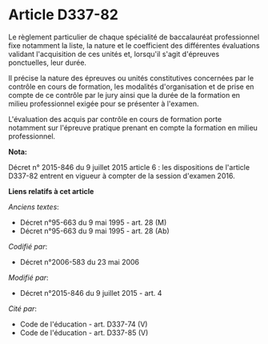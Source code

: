 # Article D337-82

Le règlement particulier de chaque spécialité de baccalauréat professionnel fixe notamment la liste, la nature et le
coefficient des différentes évaluations validant l'acquisition de ces unités et, lorsqu'il s'agit d'épreuves ponctuelles,
leur durée.

Il précise la nature des épreuves ou unités constitutives concernées par le contrôle en cours de formation, les modalités
d'organisation et de prise en compte de ce contrôle par le jury ainsi que la durée de la formation en milieu professionnel
exigée pour se présenter à l'examen. 

L'évaluation des acquis par contrôle en cours de formation porte notamment sur l'épreuve pratique prenant en compte la
formation en milieu professionnel.

**Nota:**

Décret n° 2015-846 du 9 juillet 2015 article 6 : les dispositions de l'article D337-82 entrent en vigueur à compter de la
session d'examen 2016.

**Liens relatifs à cet article**

_Anciens textes_:

  - Décret n°95-663 du 9 mai 1995 - art. 28 (M)
  - Décret n°95-663 du 9 mai 1995 - art. 28 (Ab)

_Codifié par_:

  - Décret n°2006-583 du 23 mai 2006

_Modifié par_:

  - Décret n°2015-846 du 9 juillet 2015 - art. 4

_Cité par_:

  - Code de l'éducation - art. D337-74 (V)
  - Code de l'éducation - art. D337-85 (V)
